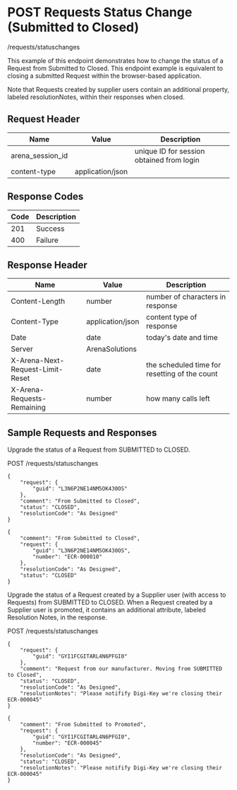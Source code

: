 # POST Requests Status Change (Submitted to Closed)


/requests/statuschanges

This example of this endpoint demonstrates how to change the status of a Request from Submitted to Closed. This endpoint example is equivalent to closing a submitted Request within the browser\-based application.

Note that Requests created by supplier users contain an additional property, labeled resolutionNotes, within their responses when closed.

## Request Header

| Name<br> | Value<br> | Description<br> |
|  --- |  --- |  --- | 
| arena_session_id<br> |   | unique ID for session obtained from login<br> |
| content\-type<br> | application/json<br> |   |

## Response Codes

| Code<br> | Description<br> |
|  --- |  --- | 
| 201<br> | Success<br> |
| 400<br> | Failure<br> |

## Response Header

| Name<br> | Value<br> | Description<br> |
|  --- |  --- |  --- | 
| Content\-Length<br> | number<br> | number of characters in response<br> |
| Content\-Type<br> | application/json<br> | content type of response<br> |
| Date<br> | date<br> | today's date and time<br> |
| Server<br> | ArenaSolutions<br> |   |
| X\-Arena\-Next\-Request\-Limit\-Reset<br> | date<br> | the scheduled time for resetting of the count<br> |
| X\-Arena\-Requests\-Remaining<br> | number<br> | how many calls left<br> |

## Sample Requests and Responses
Upgrade the status of a Request from SUBMITTED to CLOSED.



POST /requests/statuschanges



```
{
    "request": {
        "guid": "L3N6P2NE14NM5OK430OS"
    },
    "comment": "From Submitted to Closed",
    "status": "CLOSED",
    "resolutionCode": "As Designed"
}
```


```
{
    "comment": "From Submitted to Closed",
    "request": {
        "guid": "L3N6P2NE14NM5OK430OS",
        "number": "ECR-000010"
    },
    "resolutionCode": "As Designed",
    "status": "CLOSED"
}
```
Upgrade the status of a Request created by a Supplier user \(with access to Requests\) from SUBMITTED to CLOSED. When a Request created by a Supplier user is promoted, it contains an additional attribute, labeled Resolution Notes, in the response.



POST /requests/statuschanges



```
{
    "request": {
        "guid": "GYI1FCGITARL4N6PFGI0"
    },
    "comment": "Request from our manufacturer. Moving from SUBMITTED to Closed",
    "status": "CLOSED",
    "resolutionCode": "As Designed",
    "resolutionNotes": "Please notifify Digi-Key we're closing their ECR-000045"
}
```


```
{
    "comment": "From Submitted to Promoted",
    "request": {
        "guid": "GYI1FCGITARL4N6PFGI0",
        "number": "ECR-000045"
    },
    "resolutionCode": "As Designed",
    "status": "CLOSED",
    "resolutionNotes": "Please notifify Digi-Key we're closing their ECR-000045"
}
```

